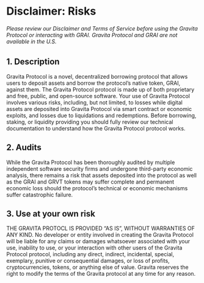 # Disclaimer: Risks
###### Please review our Disclaimer and Terms of Service before using the Gravita Protocol or interacting with GRAI. Gravita Protocol and GRAI are not available in the U.S.

## 1. Description

Gravita Protocol is a novel, decentralized borrowing protocol that allows users to deposit assets and borrow the protocol’s native token, GRAI, against them. The Gravita Protocol protocol is made up of both proprietary and free, public, and open-source software. Your use of Gravita Protocol involves various risks, including, but not limited, to losses while digital assets are deposited into Gravita Protocol via smart contract or economic exploits, and losses due to liquidations and redemptions. Before borrowing, staking, or liquidity providing you should fully review our technical documentation to understand how the Gravita Protocol protocol works.

## 2. Audits

While the Gravita Protocol has been thoroughly audited by multiple independent software security firms and undergone third-party economic analysis, there remains a risk that assets deposited into the protocol as well as the GRAI and GRVT tokens may suffer complete and permanent economic loss should the protocol’s technical or economic mechanisms suffer catastrophic failure.

## 3. Use at your own risk 

THE GRAVITA PROTOCL IS PROVIDED “AS IS”, WITHOUT WARRANTIES OF ANY KIND. No developer or entity involved in creating the Gravita Protocol will be liable for any claims or damages whatsoever associated with your use, inability to use, or your interaction with other users of the Gravita Protocol protocol, including any direct, indirect, incidental, special, exemplary, punitive or consequential damages, or loss of profits, cryptocurrencies, tokens, or anything else of value. Gravita reserves the right to modify the terms of the Gravita protocol at any time for any reason.

